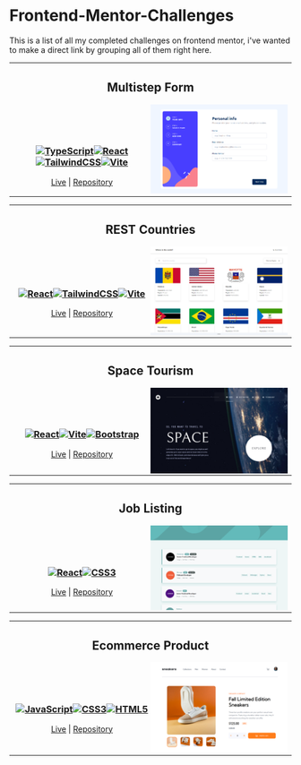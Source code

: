 # Frontend-Mentor-Challenges

This is a list of all my completed challenges on frontend mentor, i've wanted to make a direct link by grouping all of them right here.

<table align="center"><tr><td>
  <h2 align="center">Multistep Form</h2>
  <picture>
    <img src="./images/multistep-form-preview.PNG" alt="MultiStep Form Preview" width="50%" align="right" />
  </picture>
  <br><br><br>


  <h3 align="center">
    <a href="https://www.typescriptlang.org/" target="_blank" rel="noreferrer"><img src="https://raw.githubusercontent.com/danielcranney/readme-generator/main/public/icons/skills/typescript-colored.svg" width="36" height="36" alt="TypeScript" /></a><a href="https://reactjs.org/" target="_blank" rel="noreferrer"><img src="https://raw.githubusercontent.com/danielcranney/readme-generator/main/public/icons/skills/react-colored.svg" width="36" height="36" alt="React" /></a><a href="https://tailwindcss.com/" target="_blank" rel="noreferrer"><img src="https://raw.githubusercontent.com/danielcranney/readme-generator/main/public/icons/skills/tailwindcss-colored.svg" width="36" height="36" alt="TailwindCSS" /></a><a href="https://vitejs.dev/" target="_blank" rel="noreferrer"><img src="https://raw.githubusercontent.com/danielcranney/readme-generator/main/public/icons/skills/vite-colored.svg" width="36" height="36" alt="Vite" /></a>
  </h3>
 <p align="center">
  <a href="https://daninewacc.github.io/multistep-form/">Live</a> |
  <a href="https://github.com/DaniNewAcc/multistep-form">Repository</a>
</p>

</td></tr>
</table>

<table align="center"><tr><td>
  <h2 align="center">REST Countries</h2>
  <picture>
    <img src="./images/rest-countries-preview.PNG" alt="REST Countries Preview" width="50%" align="right" />
  </picture>
  <br><br><br>


  <h3 align="center">
<a href="https://reactjs.org/" target="_blank" rel="noreferrer"><img src="https://raw.githubusercontent.com/danielcranney/readme-generator/main/public/icons/skills/react-colored.svg" width="36" height="36" alt="React" /></a><a href="https://tailwindcss.com/" target="_blank" rel="noreferrer"><img src="https://raw.githubusercontent.com/danielcranney/readme-generator/main/public/icons/skills/tailwindcss-colored.svg" width="36" height="36" alt="TailwindCSS" /></a><a href="https://vitejs.dev/" target="_blank" rel="noreferrer"><img src="https://raw.githubusercontent.com/danielcranney/readme-generator/main/public/icons/skills/vite-colored.svg" width="36" height="36" alt="Vite" /></a>
  </h3>
 <p align="center">
  <a href="https://daninewacc.github.io/rest-countries/">Live</a> |
  <a href="https://github.com/DaniNewAcc/rest-countries">Repository</a>
</p>

</td></tr>
</table>
<table align="center"><tr><td>
  <h2 align="center">Space Tourism</h2>
  <picture>
    <img src="./images/space-tourism-preview.PNG" alt="Space Tourism Preview" width="50%" align="right" />
  </picture>
  <br><br><br>


  <h3 align="center">
<a href="https://reactjs.org/" target="_blank" rel="noreferrer"><img src="https://raw.githubusercontent.com/danielcranney/readme-generator/main/public/icons/skills/react-colored.svg" width="36" height="36" alt="React" /></a><a href="https://vitejs.dev/" target="_blank" rel="noreferrer"><img src="https://raw.githubusercontent.com/danielcranney/readme-generator/main/public/icons/skills/vite-colored.svg" width="36" height="36" alt="Vite" /></a><a href="https://getbootstrap.com/" target="_blank" rel="noreferrer"><img src="https://raw.githubusercontent.com/danielcranney/readme-generator/main/public/icons/skills/bootstrap-colored.svg" width="36" height="36" alt="Bootstrap" /></a>
  </h3>
 <p align="center">
  <a href="https://daninewacc.github.io/space-tourism/">Live</a> |
  <a href="https://github.com/DaniNewAcc/space-tourism">Repository</a>
</p>

</td></tr>
</table>
<table align="center"><tr><td>
  <h2 align="center">Job Listing</h2>
  <picture>
    <img src="./images/job-listing-preview.PNG" alt="Job Listing Preview" width="50%" align="right" />
  </picture>
  <br><br><br>


  <h3 align="center">
<a href="https://reactjs.org/" target="_blank" rel="noreferrer"><img src="https://raw.githubusercontent.com/danielcranney/readme-generator/main/public/icons/skills/react-colored.svg" width="36" height="36" alt="React" /></a><a href="https://www.w3.org/TR/CSS/#css" target="_blank" rel="noreferrer"><img src="https://raw.githubusercontent.com/danielcranney/readme-generator/main/public/icons/skills/css3-colored.svg" width="36" height="36" alt="CSS3" /></a>
  </h3>
 <p align="center">
  <a href="https://daninewacc.github.io/job-listing/">Live</a> |
  <a href="https://github.com/DaniNewAcc/job-listing">Repository</a>
</p>

</td></tr>
</table>
<table align="center"><tr><td>
  <h2 align="center">Ecommerce Product</h2>
  <picture>
    <img src="./images/ecommerce-product-preview.PNG" alt="Ecommerce Product Preview" width="50%" align="right" />
  </picture>
  <br><br><br>


  <h3 align="center">
<a href="https://developer.mozilla.org/en-US/docs/Web/JavaScript" target="_blank" rel="noreferrer"><img src="https://raw.githubusercontent.com/danielcranney/readme-generator/main/public/icons/skills/javascript-colored.svg" width="36" height="36" alt="JavaScript" /></a><a href="https://www.w3.org/TR/CSS/#css" target="_blank" rel="noreferrer"><img src="https://raw.githubusercontent.com/danielcranney/readme-generator/main/public/icons/skills/css3-colored.svg" width="36" height="36" alt="CSS3" /></a><a href="https://developer.mozilla.org/en-US/docs/Glossary/HTML5" target="_blank" rel="noreferrer"><img src="https://raw.githubusercontent.com/danielcranney/readme-generator/main/public/icons/skills/html5-colored.svg" width="36" height="36" alt="HTML5" /></a>
  </h3>
 <p align="center">
  <a href="https://daninewacc.github.io/ecommerce-product-page/">Live</a> |
  <a href="https://github.com/DaniNewAcc/ecommerce-product-page">Repository</a>
</p>

</td></tr>
</table>
